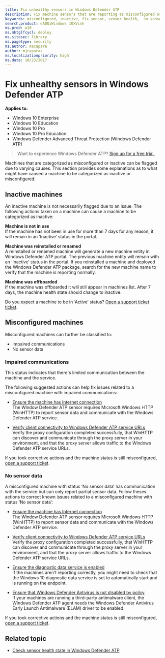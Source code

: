 ```yaml
---
title: Fix unhealthy sensors in Windows Defender ATP
description: Fix machine sensors that are reporting as misconfigured or inactive so that the service receives data from the machine.
keywords: misconfigured, inactive, fix sensor, sensor health,  no sensor data, sensor data, impaired communications, communication
search.product: eADQiWindows 10XVcnh
ms.prod: w10
ms.mktglfcycl: deploy
ms.sitesec: library
ms.pagetype: security
ms.author: macapara
author: mjcaparas
ms.localizationpriority: high
ms.date: 10/23/2017
---
```


# Fix unhealthy sensors in Windows Defender ATP

**Applies to:**

- Windows 10 Enterprise
- Windows 10 Education
- Windows 10 Pro
- Windows 10 Pro Education
- Windows Defender Advanced Threat Protection (Windows Defender ATP)



>Want to experience Windows Defender ATP? [Sign up for a free trial.](https://www.microsoft.com/en-us/WindowsForBusiness/windows-atp?ocid=docs-wdatp-fixsensor-abovefoldlink)

Machines that are categorized as misconfigured or inactive can be flagged due to varying causes. This section provides some explanations as to what might have caused a machine to be categorized as inactive or misconfigured.

## Inactive machines

An inactive machine is not necessarily flagged due to an issue. The following actions taken on a machine can cause a machine to be categorized as inactive:

**Machine is not in use**</br>
If the machine has not been in use for more than 7 days for any reason, it will remain in an ‘Inactive’ status in the portal.

**Machine was reinstalled or renamed**</br>
A reinstalled or renamed machine will generate a new machine entity in Windows Defender ATP portal. The previous machine entity will remain with an ‘Inactive’ status in the portal. If you reinstalled a machine and deployed the Windows Defender ATP package, search for the new machine name to verify that the machine is reporting normally.

**Machine was offboarded**</br>
If the machine was offboarded it will still appear in machines list. After 7 days, the machine health state should change to inactive.

Do you expect a machine to be in ‘Active’ status? [Open a support ticket ticket](https://support.microsoft.com/en-us/getsupport?wf=0&tenant=ClassicCommercial&oaspworkflow=start_1.0.0.0&locale=en-us&supportregion=en-us&pesid=16055&ccsid=636206786382823561).

## Misconfigured machines
Misconfigured machines can further be classified to:
  - Impaired communications
  - No sensor data

### Impaired communications
This status indicates that there's limited communication between the machine and the service.

The following suggested actions can help fix issues related to a misconfigured machine with impaired communications:

- [Ensure the machine has Internet connection](troubleshoot-onboarding-windows-defender-advanced-threat-protection.md#ensure-the-endpoint-has-an-internet-connection)</br>
  The Window Defender ATP sensor requires Microsoft Windows HTTP (WinHTTP) to report sensor data and communicate with the Windows Defender ATP service.

- [Verify client connectivity to Windows Defender ATP service URLs](configure-proxy-internet-windows-defender-advanced-threat-protection.md#verify-client-connectivity-to-windows-defender-atp-service-urls)</br>
  Verify the proxy configuration completed successfully, that WinHTTP can discover and communicate through the proxy server in your environment, and that the proxy server allows traffic to the Windows Defender ATP service URLs.

If you took corrective actions and the machine status is still misconfigured, [open a support ticket](http://go.microsoft.com/fwlink/?LinkID=761093&clcid=0x409).

### No sensor data
A misconfigured machine with status ‘No sensor data’ has communication with the service but can only report partial sensor data.
Follow theses actions to correct known issues related to a misconfigured machine with status ‘No sensor data’:

- [Ensure the machine has Internet connection](troubleshoot-onboarding-windows-defender-advanced-threat-protection.md#ensure-the-endpoint-has-an-internet-connection)</br>
  The Window Defender ATP sensor requires Microsoft Windows HTTP (WinHTTP) to report sensor data and communicate with the Windows Defender ATP service.

- [Verify client connectivity to Windows Defender ATP service URLs](configure-proxy-internet-windows-defender-advanced-threat-protection.md#verify-client-connectivity-to-windows-defender-atp-service-urls)</br>
  Verify the proxy configuration completed successfully, that WinHTTP can discover and communicate through the proxy server in your environment, and that the proxy server allows traffic to the Windows Defender ATP service URLs.

- [Ensure the diagnostic data service is enabled](troubleshoot-onboarding-windows-defender-advanced-threat-protection.md#ensure-the-diagnostics-service-is-enabled)</br>
If the machines aren't reporting correctly, you might need to check that the Windows 10 diagnostic data service is set to automatically start and is running on the endpoint.

- [Ensure that Windows Defender Antivirus is not disabled by policy](troubleshoot-onboarding-windows-defender-advanced-threat-protection.md#ensure-that-windows-defender-antivirus-is-not-disabled-by-a-policy)</br>
If your machines are running a third-party antimalware client, the Windows Defender ATP agent needs the Windows Defender Antivirus Early Launch Antimalware (ELAM) driver to be enabled.

If you took corrective actions and the machine status is still misconfigured, [open a support ticket](http://go.microsoft.com/fwlink/?LinkID=761093&clcid=0x409).

## Related topic
- [Check sensor health state in Windows Defender ATP](check-sensor-status-windows-defender-advanced-threat-protection.md)
